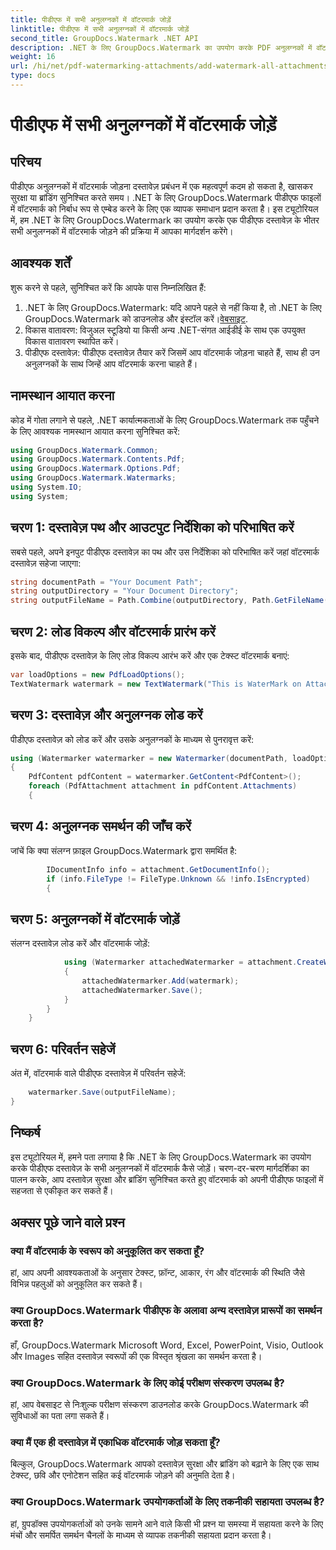 ```yaml
---
title: पीडीएफ में सभी अनुलग्नकों में वॉटरमार्क जोड़ें
linktitle: पीडीएफ में सभी अनुलग्नकों में वॉटरमार्क जोड़ें
second_title: GroupDocs.Watermark .NET API
description: .NET के लिए GroupDocs.Watermark का उपयोग करके PDF अनुलग्नकों में वॉटरमार्क जोड़ने का तरीका जानें। अपने दस्तावेज़ों को कस्टम वॉटरमार्क से आसानी से सुरक्षित करें।
weight: 16
url: /hi/net/pdf-watermarking-attachments/add-watermark-all-attachments-pdf/
type: docs
---
```

# पीडीएफ में सभी अनुलग्नकों में वॉटरमार्क जोड़ें

## परिचय
पीडीएफ अनुलग्नकों में वॉटरमार्क जोड़ना दस्तावेज़ प्रबंधन में एक महत्वपूर्ण कदम हो सकता है, खासकर सुरक्षा या ब्रांडिंग सुनिश्चित करते समय। .NET के लिए GroupDocs.Watermark पीडीएफ फाइलों में वॉटरमार्क को निर्बाध रूप से एम्बेड करने के लिए एक व्यापक समाधान प्रदान करता है। इस ट्यूटोरियल में, हम .NET के लिए GroupDocs.Watermark का उपयोग करके एक पीडीएफ दस्तावेज़ के भीतर सभी अनुलग्नकों में वॉटरमार्क जोड़ने की प्रक्रिया में आपका मार्गदर्शन करेंगे।
## आवश्यक शर्तें
शुरू करने से पहले, सुनिश्चित करें कि आपके पास निम्नलिखित हैं:
1.  .NET के लिए GroupDocs.Watermark: यदि आपने पहले से नहीं किया है, तो .NET के लिए GroupDocs.Watermark को डाउनलोड और इंस्टॉल करें।[वेबसाइट](https://releases.groupdocs.com/Watermark/net/).
2. विकास वातावरण: विजुअल स्टूडियो या किसी अन्य .NET-संगत आईडीई के साथ एक उपयुक्त विकास वातावरण स्थापित करें।
3. पीडीएफ दस्तावेज़: पीडीएफ दस्तावेज़ तैयार करें जिसमें आप वॉटरमार्क जोड़ना चाहते हैं, साथ ही उन अनुलग्नकों के साथ जिन्हें आप वॉटरमार्क करना चाहते हैं।

## नामस्थान आयात करना
कोड में गोता लगाने से पहले, .NET कार्यात्मकताओं के लिए GroupDocs.Watermark तक पहुँचने के लिए आवश्यक नामस्थान आयात करना सुनिश्चित करें:
```csharp
using GroupDocs.Watermark.Common;
using GroupDocs.Watermark.Contents.Pdf;
using GroupDocs.Watermark.Options.Pdf;
using GroupDocs.Watermark.Watermarks;
using System.IO;
using System;
```
## चरण 1: दस्तावेज़ पथ और आउटपुट निर्देशिका को परिभाषित करें
सबसे पहले, अपने इनपुट पीडीएफ दस्तावेज़ का पथ और उस निर्देशिका को परिभाषित करें जहां वॉटरमार्क दस्तावेज़ सहेजा जाएगा:
```csharp
string documentPath = "Your Document Path";
string outputDirectory = "Your Document Directory";
string outputFileName = Path.Combine(outputDirectory, Path.GetFileName(documentPath));
```
## चरण 2: लोड विकल्प और वॉटरमार्क प्रारंभ करें
इसके बाद, पीडीएफ दस्तावेज़ के लिए लोड विकल्प आरंभ करें और एक टेक्स्ट वॉटरमार्क बनाएं:
```csharp
var loadOptions = new PdfLoadOptions();
TextWatermark watermark = new TextWatermark("This is WaterMark on Attachment", new Font("Arial", 19));
```
## चरण 3: दस्तावेज़ और अनुलग्नक लोड करें
पीडीएफ दस्तावेज़ को लोड करें और उसके अनुलग्नकों के माध्यम से पुनरावृत्त करें:
```csharp
using (Watermarker watermarker = new Watermarker(documentPath, loadOptions))
{
    PdfContent pdfContent = watermarker.GetContent<PdfContent>();
    foreach (PdfAttachment attachment in pdfContent.Attachments)
    {
```
## चरण 4: अनुलग्नक समर्थन की जाँच करें
जांचें कि क्या संलग्न फ़ाइल GroupDocs.Watermark द्वारा समर्थित है:
```csharp
        IDocumentInfo info = attachment.GetDocumentInfo();
        if (info.FileType != FileType.Unknown && !info.IsEncrypted)
        {
```
## चरण 5: अनुलग्नकों में वॉटरमार्क जोड़ें
संलग्न दस्तावेज़ लोड करें और वॉटरमार्क जोड़ें:
```csharp
            using (Watermarker attachedWatermarker = attachment.CreateWatermarker())
            {
                attachedWatermarker.Add(watermark);
                attachedWatermarker.Save();
            }
        }
    }
```
## चरण 6: परिवर्तन सहेजें
अंत में, वॉटरमार्क वाले पीडीएफ दस्तावेज़ में परिवर्तन सहेजें:
```csharp
    watermarker.Save(outputFileName);
}
```

## निष्कर्ष
इस ट्यूटोरियल में, हमने पता लगाया है कि .NET के लिए GroupDocs.Watermark का उपयोग करके पीडीएफ दस्तावेज़ के सभी अनुलग्नकों में वॉटरमार्क कैसे जोड़ें। चरण-दर-चरण मार्गदर्शिका का पालन करके, आप दस्तावेज़ सुरक्षा और ब्रांडिंग सुनिश्चित करते हुए वॉटरमार्क को अपनी पीडीएफ फाइलों में सहजता से एकीकृत कर सकते हैं।
## अक्सर पूछे जाने वाले प्रश्न
### क्या मैं वॉटरमार्क के स्वरूप को अनुकूलित कर सकता हूँ?
हां, आप अपनी आवश्यकताओं के अनुसार टेक्स्ट, फ़ॉन्ट, आकार, रंग और वॉटरमार्क की स्थिति जैसे विभिन्न पहलुओं को अनुकूलित कर सकते हैं।
### क्या GroupDocs.Watermark पीडीएफ के अलावा अन्य दस्तावेज़ प्रारूपों का समर्थन करता है?
हाँ, GroupDocs.Watermark Microsoft Word, Excel, PowerPoint, Visio, Outlook और Images सहित दस्तावेज़ स्वरूपों की एक विस्तृत श्रृंखला का समर्थन करता है।
### क्या GroupDocs.Watermark के लिए कोई परीक्षण संस्करण उपलब्ध है?
हां, आप वेबसाइट से निःशुल्क परीक्षण संस्करण डाउनलोड करके GroupDocs.Watermark की सुविधाओं का पता लगा सकते हैं।
### क्या मैं एक ही दस्तावेज़ में एकाधिक वॉटरमार्क जोड़ सकता हूँ?
बिल्कुल, GroupDocs.Watermark आपको दस्तावेज़ सुरक्षा और ब्रांडिंग को बढ़ाने के लिए एक साथ टेक्स्ट, छवि और एनोटेशन सहित कई वॉटरमार्क जोड़ने की अनुमति देता है।
### क्या GroupDocs.Watermark उपयोगकर्ताओं के लिए तकनीकी सहायता उपलब्ध है?
हां, ग्रुपडॉक्स उपयोगकर्ताओं को उनके सामने आने वाले किसी भी प्रश्न या समस्या में सहायता करने के लिए मंचों और समर्पित समर्थन चैनलों के माध्यम से व्यापक तकनीकी सहायता प्रदान करता है।